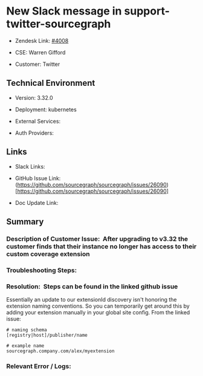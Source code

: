 # New Slack message in support-twitter-sourcegraph 



- Zendesk Link: [#4008](https://sourcegraph.zendesk.com/agent/tickets/4008)

- CSE: Warren Gifford

- Customer: Twitter <!-- Redact if this contains personally identifying information -->


<!-- Data populated from integration, speak to Ben Gordon or Michael Bali if not working -->

<!-- During Internal team trial, fill missing data manually (we are waiting for all data to sync) -->



## Technical Environment

- Version: 3.32.0​

- Deployment: kubernetes

- External Services:

- Auth Providers:





## Links
<!-- Data for CSE manual entry -->
- Slack Links:

- GitHub Issue Link: (https://github.com/sourcegraph/sourcegraph/issues/26090)[https://github.com/sourcegraph/sourcegraph/issues/26090]

- Doc Update Link:



## Summary
### Description of Customer Issue:  After upgrading to v3.32 the customer finds that their instance no longer has access to their custom coverage extension

### Troubleshooting Steps:  

### Resolution:  Steps can be found in the linked github issue
Essentially an update to our extensionId discovery isn't honoring the extension naming conventions. So you can temporarily get around this by adding your extension manually in your global site config.
From the linked issue:
```
# naming schema
[registry|host]/publisher/name

# example name
sourcegraph.company.com/alex/myextension
```

### Relevant Error / Logs:  

<!-- Please redact keys, tokens, and personal identifying information -->




<!-- Once complete, upload a copy to https://github.com/sourcegraph/support-tools-internal/tree/main/resolved-tickets as a .md file -->
<!-- Name the file 4008.md -->
